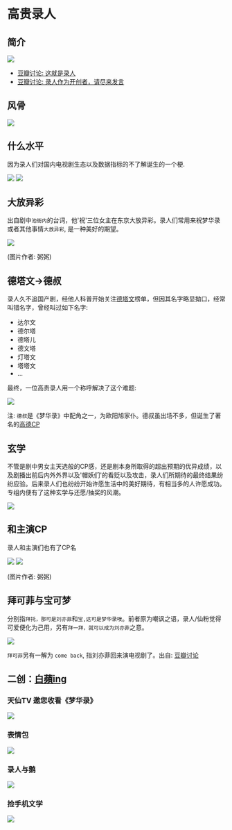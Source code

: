 # 高贵录人




## 简介

![](/image/lu/gaogui.jpg)



* [豆瓣讨论: 这就是录人](https://www.douban.com/group/topic/269960637)
* [豆瓣讨论: 录人作为开创者，请尽来发言](https://www.douban.com/group/topic/276960558)




## 风骨


![](/image/lu/lu-2.jpg)



## 什么水平

因为录人们对国内电视剧生态以及数据指标的不了解诞生的一个梗.


![](/image/lu/what.jpg)
![](/image/lu/smsp.jpg)


## 大放异彩

出自剧中`池衙内`的台词，他'祝'三位女主在东京大放异彩。录人们常用来祝梦华录或者其他事情`大放异彩`, 是一种美好的期望。


![](/image/lu/dfyc.jpg)

(图片作者: 粥粥)


## 德塔文->德叔

录人久不追国产剧，经他人科普开始关注[德塔文](/data/authority.html#德塔文)榜单，但因其名字略显拗口，经常叫错名字，曾经叫过如下名字:

* 达尔文
* 德尔塔
* 德塔儿
* 德文塔
* 灯塔文
* 塔塔文
* ...


最终，一位高贵录人用一个称呼解决了这个难题:


![](/image/lu/datawin-1.jpg)

注: `德叔`是《梦华录》中配角之一，为欧阳旭家仆。德叔虽出场不多，但诞生了著名的[高德CP](/re-creation/editing.html#cp大乱炖)



## 玄学

不管是剧中男女主天选般的CP感，还是剧本身所取得的超出预期的优异成绩，以及剧播出前后内外外界以及'帽妖们'的看贬以及攻击，录人们所期待的最终结果纷纷应验。后来录人们也纷纷开始许愿生活中的美好期待，有相当多的人许愿成功。专组内便有了这种玄学与还愿/抽奖的风潮。

![](/image/lu/guo.jpg)



## 和主演CP

录人和主演们也有了CP名

![](/image/lu/gaogui/xml.jpg)
![](/image/lu/gaogui/xllz.jpg)

(图片作者: 粥粥)



## 拜可菲与宝可梦

分别指`拜托，那可是刘亦菲`和`宝,这可是梦华录唉`。前者原为嘲讽之语，录人/仙粉觉得可爱便化为己用，另有`拜一拜，就可以成为刘亦菲`之意。


![](/image/lu/gaogui/cc-2.jpg)


`拜可菲`另有一解为 `come back`, 指刘亦菲回来演电视剧了。出自: [豆瓣讨论](https://www.douban.com/group/topic/277220242/?_i=7098456Rn8heGv)


## 二创：[白蘋ing](https://weibo.com/n/%E7%99%BD%E8%96%A0ing)

### 天仙TV 邀您收看《梦华录》
![](/image/lu/creation/baipin1.jpg)

### 表情包
![](/image/lu/creation/baipin2.png)

### 录人与鹅
![](/image/lu/creation/baipin5.jpg)

### 捡手机文学
![](/image/lu/creation/baipin6.jpg)
